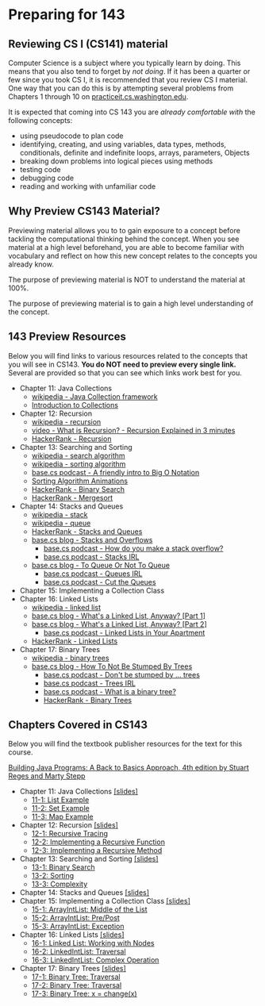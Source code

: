 # Preparing for 143

## Reviewing CS I (CS141) material

Computer Science is a subject where you typically learn by doing. This means that you also tend to forget by _not doing_. If it has been a quarter or few since you took CS I, it is recommended that you review CS I material. One way that you can do this is by attempting several problems from Chapters 1 through 10 on [practiceit.cs.washington.edu](https://practiceit.cs.washington.edu).

It is expected that coming into CS 143 you are _already comfortable with_ the following concepts:
  - using pseudocode to plan code
  - identifying, creating, and using variables, data types, methods, conditionals, definite and indefinite loops, arrays, parameters, Objects
  - breaking down problems into logical pieces using methods
  - testing code
  - debugging code
  - reading and working with unfamiliar code

## Why Preview CS143 Material?

Previewing material allows you to to gain exposure to a concept before tackling the computational thinking behind the concept. When you see material at a high level beforehand, you are able to become familiar with vocabulary and reflect on how this new concept relates to the concepts you already know.

The purpose of previewing material is NOT to understand the material at 100%.

The purpose of previewing material is to gain a high level understanding of the concept.

## 143 Preview Resources

Below you will find links to various resources related to the concepts that you will see in CS143. **You do NOT need to preview every single link.** Several are provided so that you can see which links work best for you.

- Chapter 11: Java Collections
  - [wikipedia - Java Collection framework](https://en.wikipedia.org/wiki/Java_collections_framework)
  - [Introduction to Collections](https://docs.oracle.com/javase/tutorial/collections/intro/index.html)
- Chapter 12: Recursion
  - [wikipedia - recursion](https://en.wikipedia.org/wiki/Recursion_(computer_science))
  - [video - What is Recursion? - Recursion Explained in 3 minutes](https://www.youtube.com/watch?v=YZcO_jRhvxs)
  - [HackerRank - Recursion](https://www.youtube.com/watch?v=KEEKn7Me-ms)
- Chapter 13: Searching and Sorting
  - [wikipedia - search algorithm](https://en.wikipedia.org/wiki/Search_algorithm)
  - [wikipedia - sorting algorithm](https://en.wikipedia.org/wiki/Sorting_algorithm)
  - [base.cs podcast - A friendly intro to Big O Notation](http://podbay.fm/show/1304168963/e/1511913661?autostart=1)
  - [Sorting Algorithm Animations](https://www.toptal.com/developers/sorting-algorithms)
  - [HackerRank - Binary Search](https://www.youtube.com/watch?v=P3YID7liBug)
  - [HackerRank - Mergesort](https://www.youtube.com/watch?v=KF2j-9iSf4Q)
- Chapter 14: Stacks and Queues
  - [wikipedia - stack](https://en.wikipedia.org/wiki/Stack_(abstract_data_type))
  - [wikipedia - queue](https://en.wikipedia.org/wiki/Queue_(abstract_data_type))
  - [HackerRank - Stacks and Queues](https://www.youtube.com/watch?v=wjI1WNcIntg)
  - [base.cs blog - Stacks and Overflows](https://medium.com/basecs/stacks-and-overflows-dbcf7854dc67)
    - [base.cs podcast - How do you make a stack overflow?](http://podbay.fm/show/1304168963/e/1512518461?autostart=1)
    - [base.cs podcast - Stacks IRL](http://podbay.fm/show/1304168963/e/1513123261?autostart=1)
  - [base.cs blog - To Queue Or Not To Queue](https://medium.com/basecs/to-queue-or-not-to-queue-2653bcde5b04)
    - [base.cs podcast - Queues IRL](http://podbay.fm/show/1304168963/e/1519171261?autostart=1)
    - [base.cs podcast - Cut the Queues](http://podbay.fm/show/1304168963/e/1518566461?autostart=1)
- Chapter 15: Implementing a Collection Class
- Chapter 16: Linked Lists
  - [wikipedia - linked list](https://en.wikipedia.org/wiki/Linked_list)
  - [base.cs blog - What's a Linked List, Anyway? \[Part 1\]](https://medium.com/basecs/whats-a-linked-list-anyway-part-1-d8b7e6508b9d)
  - [base.cs blog - What's a Linked List, Anyway? \[Part 2\]](https://medium.com/basecs/whats-a-linked-list-anyway-part-2-131d96f71996)
    - [base.cs podcast - Linked Lists in Your Apartment](http://podbay.fm/show/1304168963/e/1511308861?autostart=1)
  - [HackerRank - Linked Lists](https://www.youtube.com/watch?v=njTh_OwMljA)
- Chapter 17: Binary Trees
  - [wikipedia - binary trees](https://en.wikipedia.org/wiki/Binary_tree)
  - [base.cs blog - How To Not Be Stumped By Trees](https://medium.com/basecs/how-to-not-be-stumped-by-trees-5f36208f68a7)
    - [base.cs podcast - Don't be stumped by ...  trees](http://podbay.fm/show/1304168963/e/1519776061?autostart=1)
    - [base.cs podcast - Trees IRL](http://podbay.fm/show/1304168963/e/1520380861?autostart=1)
    - [base.cs podcast - What is a binary tree?](http://podbay.fm/show/1304168963/e/1520985661?autostart=1)
    - [HackerRank - Binary Trees](https://www.youtube.com/watch?v=oSWTXtMglKE)

## Chapters Covered in CS143

Below you will find the textbook publisher resources for the text for this course.

[Building Java Programs: A Back to Basics Approach, 4th edition
by Stuart Reges and Marty Stepp](https://www.amazon.com/Building-Java-Programs-Basics-Approach/dp/0134322762/)

- Chapter 11: Java Collections [\[slides\]](http://www.buildingjavaprograms.com/slides/4ed/ch11-java-collection-framework.ppt)
  - [11-1: List Example](http://media.pearsoncmg.com/aw/aw_reges_bjp_2/videoPlayer.php?id=c11-1)
  - [11-2: Set Example](http://media.pearsoncmg.com/aw/aw_reges_bjp_2/videoPlayer.php?id=c11-2)
  - [11-3: Map Example](http://media.pearsoncmg.com/aw/aw_reges_bjp_2/videoPlayer.php?id=c11-3)
- Chapter 12: Recursion [\[slides\]](http://www.buildingjavaprograms.com/slides/4ed/ch12-recursion.ppt)
  - [12-1: Recursive Tracing](http://media.pearsoncmg.com/aw/aw_reges_bjp_2/videoPlayer.php?id=c12-1)
  - [12-2: Implementing a Recursive Function](http://media.pearsoncmg.com/aw/aw_reges_bjp_2/videoPlayer.php?id=c12-2)
  - [12-3: Implementing a Recursive Method](http://media.pearsoncmg.com/aw/aw_reges_bjp_2/videoPlayer.php?id=c12-3)
- Chapter 13: Searching and Sorting [\[slides\]](http://www.buildingjavaprograms.com/slides/4ed/ch13-searching-and-sorting.ppt)
  - [13-1: Binary Search](http://media.pearsoncmg.com/aw/aw_reges_bjp_2/videoPlayer.php?id=c13-1)
  - [13-2: Sorting](http://media.pearsoncmg.com/aw/aw_reges_bjp_2/videoPlayer.php?id=c13-2)
  - [13-3: Complexity](http://media.pearsoncmg.com/aw/aw_reges_bjp_2/videoPlayer.php?id=c13-3)
- Chapter 14: Stacks and Queues [\[slides\]](http://www.buildingjavaprograms.com/slides/4ed/ch14-stacks-and-queues.ppt)
- Chapter 15: Implementing a Collection Class [\[slides\]](http://www.buildingjavaprograms.com/slides/4ed/ch15-implementing-a-collection-class.ppt)
  - [15-1: ArrayIntList: Middle of the List](http://media.pearsoncmg.com/aw/aw_reges_bjp_2/videoPlayer.php?id=c15-1)
  - [15-2: ArrayIntList: Pre/Post](http://media.pearsoncmg.com/aw/aw_reges_bjp_2/videoPlayer.php?id=c15-2)
  - [15-3: ArrayIntList: Exception](http://media.pearsoncmg.com/aw/aw_reges_bjp_2/videoPlayer.php?id=c15-3)
- Chapter 16: Linked Lists [\[slides\]](http://www.buildingjavaprograms.com/slides/4ed/ch16-linked-lists.ppt)
  - [16-1: Linked List: Working with Nodes](http://media.pearsoncmg.com/aw/aw_reges_bjp_2/videoPlayer.php?id=c16-1)
  - [16-2: LinkedIntList: Traversal](http://media.pearsoncmg.com/aw/aw_reges_bjp_2/videoPlayer.php?id=c16-2)
  - [16-3: LinkedIntList: Complex Operation](http://media.pearsoncmg.com/aw/aw_reges_bjp_2/videoPlayer.php?id=c16-3)
- Chapter 17: Binary Trees [\[slides\]](http://www.buildingjavaprograms.com/slides/4ed/ch17-binary-trees.ppt)
  - [17-1: Binary Tree: Traversal](http://media.pearsoncmg.com/aw/aw_reges_bjp_2/videoPlayer.php?id=c17-1)
  - [17-2: Binary Tree: Traversal](http://media.pearsoncmg.com/aw/aw_reges_bjp_2/videoPlayer.php?id=c17-2)
  - [17-3: Binary Tree: x = change(x)](http://media.pearsoncmg.com/aw/aw_reges_bjp_2/videoPlayer.php?id=c17-3)

